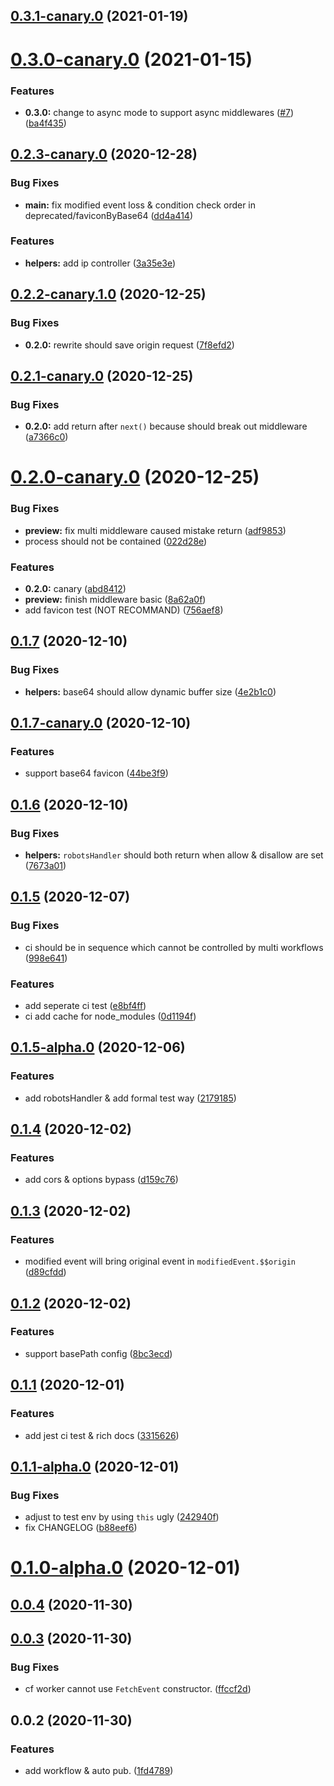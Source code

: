 ## [0.3.1-canary.0](https://github.com/SparklingFun/cf-worker-gateway/compare/v0.3.0-canary.0...v0.3.1-canary.0) (2021-01-19)



# [0.3.0-canary.0](https://github.com/SparklingFun/cf-worker-gateway/compare/v0.2.3-canary.0...v0.3.0-canary.0) (2021-01-15)


### Features

* **0.3.0:** change to async mode to support async middlewares ([#7](https://github.com/SparklingFun/cf-worker-gateway/issues/7)) ([ba4f435](https://github.com/SparklingFun/cf-worker-gateway/commit/ba4f43544756f814980849c4758cae7f9bfd22e6))



## [0.2.3-canary.0](https://github.com/SparklingFun/cf-worker-gateway/compare/v0.2.2-canary.1.0...v0.2.3-canary.0) (2020-12-28)


### Bug Fixes

* **main:** fix modified event loss & condition check order in deprecated/faviconByBase64 ([dd4a414](https://github.com/SparklingFun/cf-worker-gateway/commit/dd4a414af6abe332b4aa38d171a1e423e2a98dce))


### Features

* **helpers:** add ip controller ([3a35e3e](https://github.com/SparklingFun/cf-worker-gateway/commit/3a35e3ee92546978fe88e21af85f86e0469deea2))



## [0.2.2-canary.1.0](https://github.com/SparklingFun/cf-worker-gateway/compare/v0.2.1-canary.0...v0.2.2-canary.1.0) (2020-12-25)


### Bug Fixes

* **0.2.0:** rewrite should save origin request ([7f8efd2](https://github.com/SparklingFun/cf-worker-gateway/commit/7f8efd228455ef0fa84ac71f8b42fbce7a1d7cf6))



## [0.2.1-canary.0](https://github.com/SparklingFun/cf-worker-gateway/compare/v0.2.0-canary.0...v0.2.1-canary.0) (2020-12-25)


### Bug Fixes

* **0.2.0:** add return after `next()` because should break out middleware ([a7366c0](https://github.com/SparklingFun/cf-worker-gateway/commit/a7366c04d22c6eb5210af9aa4a4194a60be4096a))



# [0.2.0-canary.0](https://github.com/SparklingFun/cf-worker-gateway/compare/v0.1.7...v0.2.0-canary.0) (2020-12-25)


### Bug Fixes

* **preview:** fix multi middleware caused mistake return ([adf9853](https://github.com/SparklingFun/cf-worker-gateway/commit/adf985322f61a96690e2fcd721706151b2d49bb8))
* process should not be contained ([022d28e](https://github.com/SparklingFun/cf-worker-gateway/commit/022d28edf6bde80c0949bd5f84356359fde41ffa))


### Features

* **0.2.0:** canary ([abd8412](https://github.com/SparklingFun/cf-worker-gateway/commit/abd84120a08ee23da23c1c008a1f73c56b53c3d8))
* **preview:** finish middleware basic ([8a62a0f](https://github.com/SparklingFun/cf-worker-gateway/commit/8a62a0f452d7b7d81d0a085e806d34996fe58f40))
* add favicon test (NOT RECOMMAND) ([756aef8](https://github.com/SparklingFun/cf-worker-gateway/commit/756aef88d6a15c6982a85fba1ee256c1930f7032))



## [0.1.7](https://github.com/SparklingFun/cf-worker-gateway/compare/v0.1.7-canary.0...v0.1.7) (2020-12-10)


### Bug Fixes

* **helpers:** base64 should allow dynamic buffer size ([4e2b1c0](https://github.com/SparklingFun/cf-worker-gateway/commit/4e2b1c09d17a3906ebc1e082fc3b28ae14032a6a))



## [0.1.7-canary.0](https://github.com/SparklingFun/cf-worker-gateway/compare/v0.1.6...v0.1.7-canary.0) (2020-12-10)


### Features

* support base64 favicon ([44be3f9](https://github.com/SparklingFun/cf-worker-gateway/commit/44be3f96d66578350460bf0ad32e55f15adddccd))



## [0.1.6](https://github.com/SparklingFun/cf-worker-gateway/compare/v0.1.5...v0.1.6) (2020-12-10)


### Bug Fixes

* **helpers:** `robotsHandler` should both return when allow & disallow are set ([7673a01](https://github.com/SparklingFun/cf-worker-gateway/commit/7673a0141c737f7567a9ba0c5b61983b13aaecc5))



## [0.1.5](https://github.com/SparklingFun/cf-worker-gateway/compare/v0.1.5-alpha.0...v0.1.5) (2020-12-07)


### Bug Fixes

* ci should be in sequence which cannot be controlled by multi workflows ([998e641](https://github.com/SparklingFun/cf-worker-gateway/commit/998e64103911079cf793338df57b270abf5cf54f))


### Features

* add seperate ci test ([e8bf4ff](https://github.com/SparklingFun/cf-worker-gateway/commit/e8bf4ff7ed89a3b270834e8704f1f859c1816ee1))
* ci add cache for node_modules ([0d1194f](https://github.com/SparklingFun/cf-worker-gateway/commit/0d1194f0905941987ba54677a74b95b403766707))



## [0.1.5-alpha.0](https://github.com/SparklingFun/cf-worker-gateway/compare/v0.1.4...v0.1.5-alpha.0) (2020-12-06)


### Features

* add robotsHandler & add formal test way ([2179185](https://github.com/SparklingFun/cf-worker-gateway/commit/2179185397774ec05fcf6063824f35a5416f6a63))



## [0.1.4](https://github.com/SparklingFun/cf-worker-gateway/compare/v0.1.3...v0.1.4) (2020-12-02)


### Features

* add cors & options bypass ([d159c76](https://github.com/SparklingFun/cf-worker-gateway/commit/d159c76fb6787669d7d304d5771715963df50eaa))



## [0.1.3](https://github.com/SparklingFun/cf-worker-gateway/compare/v0.1.2...v0.1.3) (2020-12-02)


### Features

* modified event will bring original event in `modifiedEvent.$$origin` ([d89cfdd](https://github.com/SparklingFun/cf-worker-gateway/commit/d89cfdd7c33bfffb4a28bbfc2c832ffda30e61c8))



## [0.1.2](https://github.com/SparklingFun/cf-worker-gateway/compare/v0.1.1...v0.1.2) (2020-12-02)


### Features

* support basePath config ([8bc3ecd](https://github.com/SparklingFun/cf-worker-gateway/commit/8bc3ecdaaf895859eddf74f2086436b1af588bd6))



## [0.1.1](https://github.com/SparklingFun/cf-worker-gateway/compare/v0.1.1-alpha.0...v0.1.1) (2020-12-01)


### Features

* add jest ci test & rich docs ([3315626](https://github.com/SparklingFun/cf-worker-gateway/commit/33156260eeac033dd1e9a1784f3efd2e086925c1))



## [0.1.1-alpha.0](https://github.com/SparklingFun/cf-worker-gateway/compare/v0.1.0-alpha.0...v0.1.1-alpha.0) (2020-12-01)


### Bug Fixes

* adjust to test env by using `this` ugly ([242940f](https://github.com/SparklingFun/cf-worker-gateway/commit/242940fc36b9bfd9bfd79e73bb81fb668a85ac42))
* fix CHANGELOG ([b88eef6](https://github.com/SparklingFun/cf-worker-gateway/commit/b88eef6c2c9d5a6fbe349889aed72f321982f7c3))



# [0.1.0-alpha.0](https://github.com/SparklingFun/cf-worker-gateway/compare/v0.0.4...v0.1.0-alpha.0) (2020-12-01)



## [0.0.4](https://github.com/SparklingFun/cf-worker-gateway/compare/v0.0.3...v0.0.4) (2020-11-30)



## [0.0.3](https://github.com/SparklingFun/cf-worker-gateway/compare/v0.0.2...v0.0.3) (2020-11-30)


### Bug Fixes

* cf worker cannot use `FetchEvent` constructor. ([ffccf2d](https://github.com/SparklingFun/cf-worker-gateway/commit/ffccf2d59dcbb5fccdf89f22660a6502158eea20))



## 0.0.2 (2020-11-30)


### Features

* add workflow & auto pub. ([1fd4789](https://github.com/SparklingFun/cf-worker-gateway/commit/1fd47897f8816c77eeedbd7c5c40244e256c43a9))



